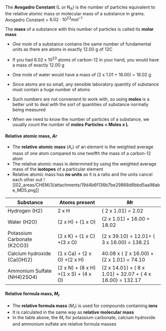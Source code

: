 The **Avogadro Constant** (L or N$_{A}$) is the number of particles equivalent to the relative atomic mass or molecular mass of a substance in grams.
Avogadro Constant = $6.02 \cdot 10^{23} mol^{-1}$

The **mass** of a substance with this number of particles is called its **molar mass**
- *One mole* of a substance contains the same number of fundamental units as there are atoms in exactly 12.00 g of 12C
- If you had 6.02 x $10^{23}$ atoms of carbon-12 in your hand, you would have a mass of exactly 12.00 g
- One mole of water would have a mass of (2 x 1.01 + 16.00) = 18.02 g



- Since atoms are so small, any sensible laboratory quantity of substance must contain a huge number of atoms
- Such numbers are not convenient to work with, so using **moles** is a better unit to deal with the sort of quantities of substance normally being measured
- When we need to know the number of particles of a substance, we usually count the number of **moles**
**Particles = Moles x L**

#### Relative atomic mass, $A_{}r$
- The **relative** **atomic** **mass** ($A_{r}$) of an element is the weighted average mass of one atom compared to one twelfth the mass of a carbon-12 atom
- The relative atomic mass is determined by using the weighted average mass of the **isotopes** of a particular element
- Relative atomic mass has **no units** as it is a ratio and the units cancel each other out
![[02_areas/CHEM/3/attachments/19d4b6f136b7be29868d6bbd5aa98abe_MD5.png]]

| **Substance**               | **Atoms present**                    | _**M**_**r**                                              |
| --------------------------- | ------------------------------------ | --------------------------------------------------------- |
| Hydrogen (H2)               | 2 x H                                | ( 2 x 1.01) = 2.02                                        |
| Water (H2O)                 | (2 x H) + (1 x O)                    | (2 x 1.01) + 16.00 = 18.02                                |
| Potassium Carbonate (K2CO3) | (2 x K) + (1 x C) +(3 x O)           | (2 x 39.10) + 12.01+ ( 3 x 16.00) = 138.21                |
| Calcium hydroxide (Ca(OH)2) | (1 x Ca) + (2 x O) +(2 x H)          | 40.08 x ( 2 x 16.00) + (2 x 1.01) = 74.10                 |
| Ammonium Sulfate (NH4)2SO4) | (2 x N) + (8 x H) +(1 x S) + (4 x O) | (2 x 14.01) + ( 8 x 1.01) + 32.07 + ( 4 x 16.00) = 132.17 |

#### Relative formula mass, $M_{r}$ 
- The **relative formula mass** ($M_{r}$) is used for compounds containing **ions**
- It is calculated in the same way as **relative** **molecular** **mass**
- In the table above, the $M_{r}$ for potassium carbonate, calcium hydroxide and ammonium sulfate are relative formula masses